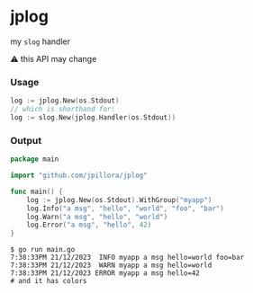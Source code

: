 # jplog

my `slog` handler

:warning: this API may change

### Usage

```go
log := jplog.New(os.Stdout)
// which is shorthand for:
log := slog.New(jplog.Handler(os.Stdout))
```

### Output

```go
package main

import "github.com/jpillora/jplog"

func main() {
	log := jplog.New(os.Stdout).WithGroup("myapp")
	log.Info("a msg", "hello", "world", "foo", "bar")
	log.Warn("a msg", "hello", "world")
	log.Error("a msg", "hello", 42)
}
```

```
$ go run main.go
7:38:33PM 21/12/2023  INFO myapp a msg hello=world foo=bar
7:38:33PM 21/12/2023  WARN myapp a msg hello=world
7:38:33PM 21/12/2023 ERROR myapp a msg hello=42
# and it has colors
```